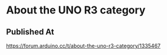 # About the UNO R3 category

## Published At

https://forum.arduino.cc/t/about-the-uno-r3-category/1335467

